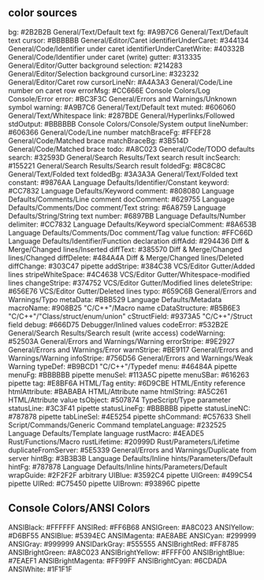 ## color sources

bg: #2B2B2B General/Text/Default text
fg: #A9B7C6 General/Text/Default text
cursor: #BBBBBB General/Editor/Caret
identifierUnderCaret: #344134 General/Code/Identifier under caret
identifierUnderCaretWrite: #40332B General/Code/Identifier under caret (write)
gutter: #313335 General/Editor/Gutter background
selection: #214283 General/Editor/Selection background
cursorLine: #323232 General/Editor/Caret row
cursorLineNr: #A4A3A3 General/Code/Line number on caret row
errorMsg: #CC666E Console Colors/Log Console/Error
error: #BC3F3C General/Errors and Warnings/Unknown symbol
warning: #A9B7C6 General/Text/Default text
muted: #606060 General/Text/Whitespace
link: #287BDE General/Hyperlinks/Followed
stdOutput: #BBBBBB Console Colors/Console/System output
lineNumber: #606366 General/Code/Line number
matchBraceFg: #FFEF28 General/Code/Matched brace
matchBraceBg: #3B514D General/Code/Matched brace
todo: #A8C023 General/Code/TODO defaults
search: #32593D General/Search Results/Text search result
incSearch: #155221 General/Search Results/Search result
foldedFg: #8C8C8C General/Text/Folded text
foldedBg: #3A3A3A General/Text/Folded text
constant: #9876AA Language Defaults/Identifier/Constant
keyword: #CC7832 Language Defaults/Keyword
comment: #808080 Language Defaults/Comments/Line comment
docComment: #629755 Language Defaults/Comments/Doc comment/Text
string: #6A8759 Language Defaults/String/String text
number: #6897BB Language Defaults/Number
delimiter: #CC7832 Language Defaults/Keyword
specialComment: #8A653B Language Defaults/Comments/Doc comment/Tag value
function: #FFC66D Language Defaults/Identifier/Function declaration
diffAdd: #294436 Diff & Merge/Changed lines/Inserted
diffText: #385570 Diff & Merge/Changed lines/Changed
diffDelete: #484A4A Diff & Merge/Changed lines/Deleted
diffChange: #303C47 pipette
addStripe: #384C38 VCS/Editor Gutter/Added lines
stripeWhiteSpace: #4C4638 VCS/Editor Gutter/Whitespace-modified lines
changeStripe: #374752 VCS/Editor Gutter/Modified lines
deleteStripe: #656E76 VCS/Editor Gutter/Deleted lines
typo: #659C6B General/Errors and Warnings/Typo
metaData: #BBB529 Language Defaults/Metadata
macroName: #908B25 "C/C++"/Macro name
cDataStructure: #B5B6E3 "C/C++"/"Class/struct/enum/union"
cStructField: #9373A5 "C/C++"/Struct field
debug: #666D75 Debugger/Inlined values
codeError: #532B2E General/Search Results/Search result (write access)
codeWarning: #52503A General/Errors and Warnings/Warning
errorStripe: #9E2927 General/Errors and Warnings/Error
warnStripe: #BE9117 General/Errors and Warnings/Warning
infoStripe: #756D56 General/Errors and Warnings/Weak Warning
typeDef: #B9BCD1 "C/C++"/Typedef
menu: #46484A pipette
menuFg: #BBBBBB pipette
menuSel: #113A5C pipette
menuSBar: #616263 pipette
tag: #E8BF6A HTML/Tag
entity: #6D9CBE HTML/Entity reference
htmlAttribute: #BABABA HTML/Attribute name
htmlString: #A5C261 HTML/Attribute value
tsObject: #507874 TypeScript/Type parameter
statusLine: #3C3F41 pipette
statusLineFg: #BBBBBB pipette
statusLineNC: #787878 pipette
tabLineSel: #4E5254 pipette
shCommand: #C57633 Shell Script/Commands/Generic Command
templateLanguage: #232525 Language Defaults/Template language
rustMacro: #4EADE5 Rust/Functions/Macro
rustLifetime: #20999D Rust/Parameters/Lifetime
duplicateFromServer: #5E5339 General/Errors and Warnings/Duplicate from server
hintBg: #3B3B3B Language Defaults/Inline hints/Parameters/Default
hintFg: #787878 Language Defaults/Inline hints/Parameters/Default
wrapGuide: #2F2F2F arbitrary
UIBlue: #3592C4 pipette
UIGreen: #499C54 pipette
UIRed: #C75450 pipette
UIBrown: #93896C pipette

## Console Colors/ANSI Colors

ANSIBlack: #FFFFFF
ANSIRed: #FF6B68
ANSIGreen: #A8C023
ANSIYellow: #D6BF55
ANSIBlue: #5394EC
ANSIMagenta: #AE8ABE
ANSICyan: #299999
ANSIGray: #999999
ANSIDarkGray: #555555
ANSIBrightRed: #FF8785
ANSIBrightGreen: #A8C023
ANSIBrightYellow: #FFFF00
ANSIBrightBlue: #7EAEF1
ANSIBrightMagenta: #FF99FF
ANSIBrightCyan: #6CDADA
ANSIWhite: #1F1F1F
